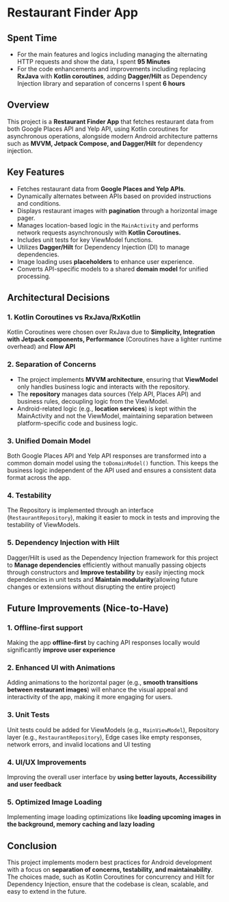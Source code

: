 # Restaurant Finder App
## Spent Time
- For the main features and logics including managing the alternating HTTP requests and show the data, I spent **95 Minutes**
- For the code enhancements and improvements including replacing **RxJava** with **Kotlin coroutines**, adding **Dagger/Hilt** as Dependency Injection library and separation of concerns I spent **6 hours**

## Overview
This project is a **Restaurant Finder App** that fetches restaurant data from both Google Places API and Yelp API, using Kotlin coroutines for asynchronous operations, alongside modern Android architecture patterns such as **MVVM, Jetpack Compose, and Dagger/Hilt** for dependency injection.

## Key Features
- Fetches restaurant data from **Google Places and Yelp APIs**.
- Dynamically alternates between APIs based on provided instructions and conditions.
- Displays restaurant images with **pagination** through a horizontal image pager.
- Manages location-based logic in the `MainActivity` and performs network requests asynchronously with **Kotlin Coroutines.**
- Includes unit tests for key ViewModel functions.
- Utilizes **Dagger/Hilt** for Dependency Injection (DI) to manage dependencies.
- Image loading uses **placeholders** to enhance user experience.
- Converts API-specific models to a shared **domain model** for unified processing.

## Architectural Decisions
### 1. Kotlin Coroutines vs RxJava/RxKotlin
   Kotlin Coroutines were chosen over RxJava due to **Simplicity, Integration with Jetpack components, Performance** (Coroutines have a lighter runtime overhead) and **Flow API**

### 2. Separation of Concerns
   - The project implements **MVVM architecture**, ensuring that **ViewModel** only handles business logic and interacts with the repository.
   - The **repository** manages data sources (Yelp API, Places API) and business rules, decoupling logic from the ViewModel.
   - Android-related logic (e.g., **location services**) is kept within the MainActivity and not the ViewModel, maintaining separation between platform-specific code and business logic.

### 3. Unified Domain Model
   Both Google Places API and Yelp API responses are transformed into a common domain model using the `toDomainModel()` function. This keeps the business logic independent of the API used and ensures a consistent data format across the app.

### 4. Testability
   The Repository is implemented through an interface (`RestaurantRepository`), making it easier to mock in tests and improving the testability of ViewModels.

### 5. Dependency Injection with Hilt
   Dagger/Hilt is used as the Dependency Injection framework for this project to **Manage dependencies** efficiently without manually passing objects through constructors and **Improve testability** by easily injecting mock dependencies in unit tests and **Maintain modularity**(allowing future changes or extensions without disrupting the entire project)
   
## Future Improvements (Nice-to-Have)
### 1. Offline-first support
   Making the app **offline-first** by caching API responses locally would significantly **improve user experience**

### 2. Enhanced UI with Animations
   Adding animations to the horizontal pager (e.g., **smooth transitions between restaurant images**) will enhance the visual appeal and interactivity of the app, making it more engaging for users.

### 3. Unit Tests
   Unit tests could be added for ViewModels (e.g., `MainViewModel`), Repository layer (e.g., `RestaurantRepository`), Edge cases like empty responses, network errors, and invalid locations and UI testing

### 4. UI/UX Improvements
   Improving the overall user interface by **using better layouts, Accessibility and user feedback**
   
### 5. Optimized Image Loading
   Implementing image loading optimizations like **loading upcoming images in the background, memory caching and lazy loading**
   
## Conclusion
   This project implements modern best practices for Android development with a focus on **separation of concerns, testability, and maintainability**. The choices made, such as Kotlin Coroutines for concurrency and Hilt for Dependency Injection, ensure that the codebase is clean, scalable, and easy to extend in the future.

